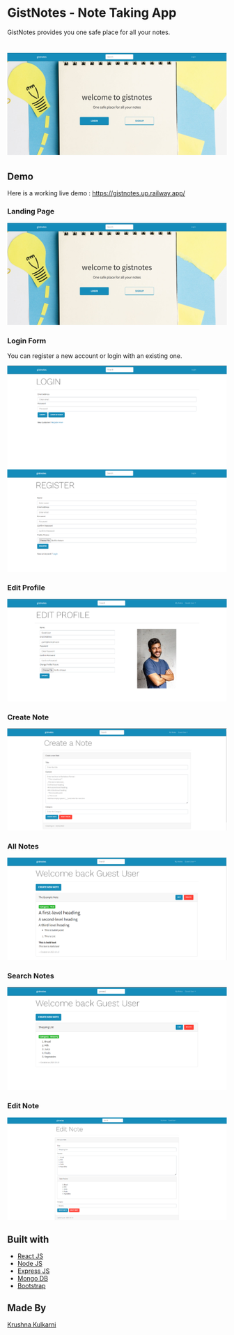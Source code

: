 # GistNotes - Note Taking App

GistNotes provides you one safe place for all your notes.

# ![](https://github.com/Krushna-Kulkarni/GistNotes/blob/main/screenshots/Landing-Page.png)

## Demo

Here is a working live demo : https://gistnotes.up.railway.app/

### Landing Page

![](https://github.com/Krushna-Kulkarni/GistNotes/blob/main/screenshots/Landing-Page.png)

### Login Form

You can register a new account or login with an existing one.

![](https://github.com/Krushna-Kulkarni/GistNotes/blob/main/screenshots/Auth-Login.png)
![](https://github.com/Krushna-Kulkarni/GistNotes/blob/main/screenshots/Auth-Register.png)

### Edit Profile

![](https://github.com/Krushna-Kulkarni/GistNotes/blob/main/screenshots/Edit-Profile.png)

### Create Note

![](https://github.com/Krushna-Kulkarni/GistNotes/blob/main/screenshots/Create-Note.png)

### All Notes

![](https://github.com/Krushna-Kulkarni/GistNotes/blob/main/screenshots/Example-Note.png)

### Search Notes

![](https://github.com/Krushna-Kulkarni/GistNotes/blob/main/screenshots/Search-Notes.png)

### Edit Note

![](https://github.com/Krushna-Kulkarni/GistNotes/blob/main/screenshots/Edit-Note.png)

## Built with

- [React JS](https://reactjs.org/)
- [Node JS](https://nodejs.org/)
- [Express JS](https://expressjs.com/)
- [Mongo DB](https://www.mongodb.com/)
- [Bootstrap](http://getbootstrap.com/)

## Made By

[Krushna Kulkarni ](https://github.com/krushna-kulkarni)
